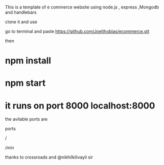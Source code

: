 This is a template of e commerce website using 
node.js , express ,Mongodb and handlebars 


clone it and use 

go to terminal and paste https://github.com/Joelthobias/ecommerce.git 


then  


npm install
=======			

npm start
=======

it runs on port 8000  localhost:8000
=======
the avilable ports are


ports

/

/min

thanks to  crossroads and @nikhilkilivayil sir
